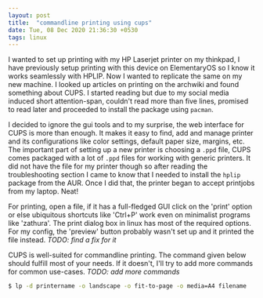 ```yaml
---
layout: post
title:  "commandline printing using cups"
date: Tue, 08 Dec 2020 21:36:30 +0530
tags: linux
---
```


I wanted to set up printing with my HP Laserjet printer on my thinkpad, I have previously setup printing with this device on ElementaryOS so I know it works seamlessly with HPLIP. Now I wanted to replicate the same on my new machine. I looked up articles on printing on the archwiki and found something about CUPS. I started reading but due to my social media induced short attention-span, couldn't read more than five lines, promised to read later and proceeded to install the package using `pacman`.

I decided to ignore the gui tools and to my surprise, the web interface for CUPS is more than enough. It makes it easy to find, add and manage printer and its configurations like color settings, default paper size, margins, etc. The important part of setting up a new printer is choosing a `.ppd` file, CUPS comes packaged with a lot of `.ppd` files for working with generic printers. It did not have the file for my printer though so after reading the troubleshooting section I came to know that I needed to install the `hplip` package from the AUR. Once I did that, the printer began to accept printjobs from my laptop. Neat!

For printing, open a file, if it has a full-fledged GUI click on the 'print' option or else ubiquitous shortcuts like 'Ctrl+P' work even on minimalist programs like 'zathura'. The print dialog box in linux has most of the required options. For my config, the 'preview' button probably wasn't set up and it printed the file instead. *TODO: find a fix for it*

CUPS is well-suited for commandline printing. The command given below should fulfill most of your needs. If it doesn't, I'll try to add more commands for common use-cases. *TODO: add more commands*

```bash
$ lp -d printername -o landscape -o fit-to-page -o media=A4 filename
```